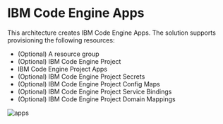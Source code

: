 # IBM Code Engine Apps

This architecture creates IBM Code Engine Apps. The solution supports provisioning the following resources:

- (Optional) A resource group
- (Optional) IBM Code Engine Project
- IBM Code Engine Project Apps
- (Optional) IBM Code Engine Project Secrets
- (Optional) IBM Code Engine Project Config Maps
- (Optional) IBM Code Engine Project Service Bindings
- (Optional) IBM Code Engine Project Domain Mappings

![apps](../../reference-architecture/apps.svg)
